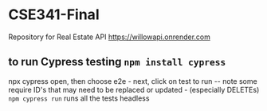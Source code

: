 # CSE341-Final
Repository for Real Estate API
https://willowapi.onrender.com

## to run Cypress testing `npm install cypress`
 npx cypress open, then
 choose e2e - next, 
 click on test to run --
 note some require ID's that may need to be replaced or updated - (especially DELETEs)
 `npm cypress run` runs all the tests headless 

